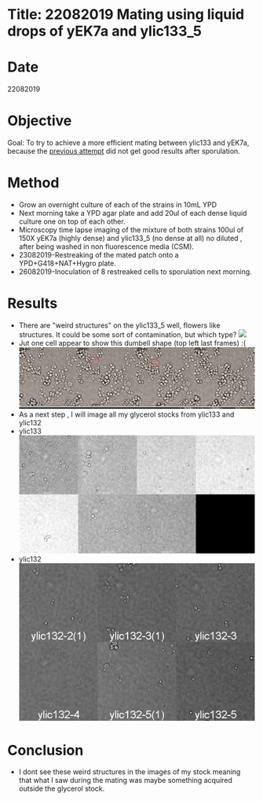 
# Title: 22082019 Mating using liquid drops of yEK7a and ylic133_5

# Date
22082019

# Objective
Goal: To try to achieve a more efficient mating between ylic133 and yEK7a, because the [previous attempt](./2019-08-07-Exp-crossing-yEK7a-and-ylic133_1.md) did not get good results after sporulation.

# Method
- Grow an overnight culture of each of the strains in 10mL YPD
- Next morning take a YPD agar plate and add 20ul of each dense liquid culture one on top of each other.
- Microscopy time lapse imaging of the mixture of both strains 100ul of 150X yEK7a (highly dense) and ylic133_5 (no dense at all) no diluted , after being washed in non fluorescence media (CSM).
- 23082019-Restreaking of the mated patch onto a YPD+G418+NAT+Hygro plate.
- 26082019-Inoculation of 8 restreaked cells to sporulation next morning. 
# Results
- There are "weird structures" on the ylic133_5 well, flowers like structures.  It could be some sort of contamination, but which type?
![](../images/spining-mating-ylic133-yek7a-22082019.png)
- Jut one cell appear to show this dumbell shape (top left last frames) :(
![](../images/spining-mating-ylic133-yek7a-frame002-22082019.png)
- As a next step , I will image all my glycerol stocks from ylic133 and ylic132
- ylic133
![](../images/23082019-stocks-microscopy-ylic133.jpg)
- ylic132
![](../images/23082019-stocks-microscopy-ylic132.jpg)



# Conclusion
- I dont see these weird structures in the images of my stock meaning that what I saw during the mating was maybe something acquired outside the glycerol stock.
